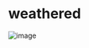 # weathered
![image](https://github.com/sieadev/weathered/assets/69807609/756100ee-42ac-403c-9777-5c2ba1d38a51)

